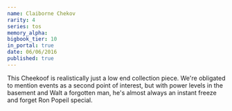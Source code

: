 ```yaml
---
name: Claiborne Chekov
rarity: 4
series: tos
memory_alpha:
bigbook_tier: 10
in_portal: true
date: 06/06/2016
published: true
---
```


This Cheekoof is realistically just a low end collection piece. We're obligated to mention events as a second point of interest, but with power levels in the basement and Walt a forgotten man, he's almost always an instant freeze and forget Ron Popeil special.
